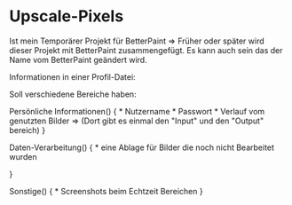 # Upscale-Pixels
Ist mein Temporärer Projekt für BetterPaint => Früher oder später wird dieser Projekt mit BetterPaint zusammengefügt.
Es kann auch sein das der Name vom BetterPaint geändert wird.



Informationen in einer Profil-Datei:

Soll verschiedene Bereiche haben:

Persönliche Informationen()
{
	*	Nutzername
	*	Passwort
	*	Verlauf vom genutzten Bilder => (Dort gibt es einmal den "Input" und den "Output" bereich)
}

Daten-Verarbeitung()
{
	*	eine Ablage für Bilder die noch nicht Bearbeitet wurden
	
}

Sonstige()
{
	*	Screenshots beim Echtzeit Bereichen
}

